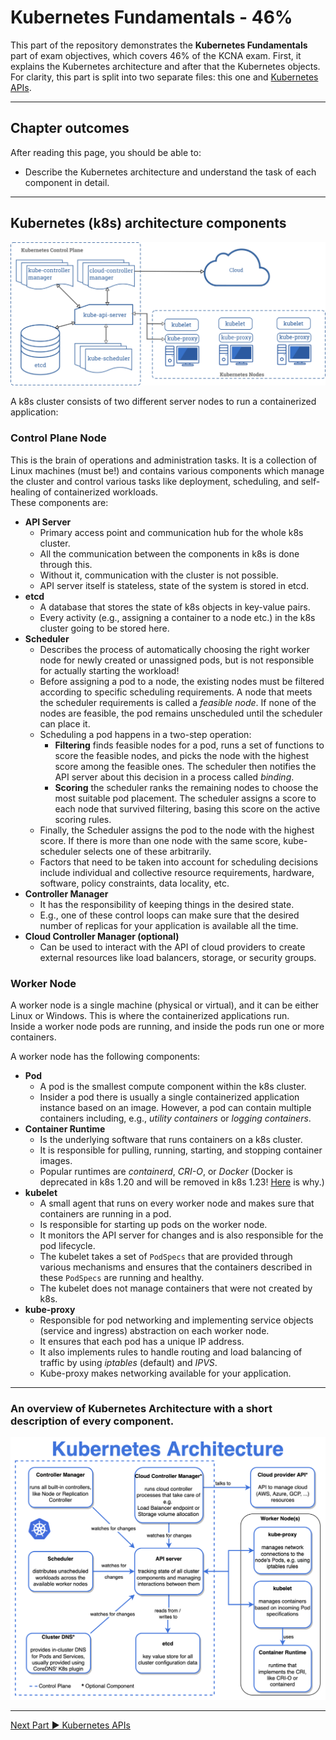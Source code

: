 # Kubernetes Fundamentals - 46%
This part of the repository demonstrates the **Kubernetes Fundamentals** part of exam objectives, which covers 46% of the KCNA exam. First, it explains the Kubernetes architecture and after that the Kubernetes objects.  
For clarity, this part is split into two separate files: this one and [Kubernetes APIs](./03.1_kubernetes-objects.md).

---

## Chapter outcomes
After reading this page, you should be able to:
- Describe the Kubernetes architecture and understand the task of each component in detail.

---

## Kubernetes (k8s) architecture components
![Kubernetes Architecture](./00_images/k8s-architecture.png)

A k8s cluster consists of two different server nodes to run a containerized application:  

### Control Plane Node
This is the brain of operations and administration tasks. It is a collection of Linux machines (must be!) and contains various components which manage the cluster and control various tasks like deployment, scheduling, and self-healing of containerized workloads.  
These components are:
- **API Server**
  - Primary access point and communication hub for the whole k8s cluster.
  - All the communication between the components in k8s is done through this.
  - Without it, communication with the cluster is not possible.
  - API server itself is stateless, state of the system is stored in etcd.
- **etcd**
  - A database that stores the state of k8s objects in key-value pairs.
  - Every activity (e.g., assigning a container to a node etc.) in the k8s cluster going to be stored here.
- **Scheduler**
  - Describes the process of automatically choosing the right worker node for newly created or unassigned pods, but is not responsible for actually starting the workload!
  - Before assigning a pod to a node, the existing nodes must be filtered according to specific scheduling requirements. A node that meets the scheduler requirements is called a *feasible node*. If none of the nodes are feasible, the pod remains unscheduled until the scheduler can place it.
  - Scheduling a pod happens in a two-step operation:
    - **Filtering** finds feasible nodes for a pod, runs a set of functions to score the feasible nodes, and picks the node with the highest score among the feasible ones. The scheduler then notifies the API server about this decision in a process called *binding*.
    - **Scoring** the scheduler ranks the remaining nodes to choose the most suitable pod placement. The scheduler assigns a score to each node that survived filtering, basing this score on the active scoring rules.
  - Finally, the Scheduler assigns the pod to the node with the highest score. If there is more than one node with the same score, kube-scheduler selects one of these arbitrarily.
  - Factors that need to be taken into account for scheduling decisions include individual and collective resource requirements, hardware, software, policy constraints, data locality, etc.
- **Controller Manager**
  - It has the responsibility of keeping things in the desired state.
  - E.g., one of these control loops can make sure that the desired number of replicas for your application is available all the time.
- **Cloud Controller Manager (optional)**
  - Can be used to interact with the API of cloud providers to create external resources like load balancers, storage, or security groups.

### Worker Node
A worker node is a single machine (physical or virtual), and it can be either Linux or Windows. This is where the containerized applications run.  
Inside a worker node pods are running, and inside the pods run one or more containers.

A worker node has the following components:
- **Pod**
  - A pod is the smallest compute component within the k8s cluster.
  - Insider a pod there is usually a single containerized application instance based on an image. However, a pod can contain multiple containers including, e.g., *utility containers* or *logging containers*.
- **Container Runtime**
  - Is the underlying software that runs containers on a k8s cluster.
  - It is responsible for pulling, running, starting, and stopping container images.
  - Popular runtimes are *containerd*, *CRI-O*, or *Docker* (Docker is deprecated in k8s 1.20 and will be removed in k8s 1.23! [Here](https://kubernetes.io/blog/2020/12/02/dont-panic-kubernetes-and-docker/) is why.)
- **kubelet**
  - A small agent that runs on every worker node and makes sure that containers are running in a pod.
  - Is responsible for starting up pods on the worker node.
  - It monitors the API server for changes and is also responsible for the pod lifecycle.
  - The kubelet takes a set of `PodSpecs` that are provided through various mechanisms and ensures that the containers described in these `PodSpecs` are running and healthy.
  - The kubelet does not manage containers that were not created by k8s.
- **kube-proxy**
  - Responsible for pod networking and implementing service objects (service and ingress) abstraction on each worker node.
  - It ensures that each pod has a unique IP address.
  - It also implements rules to handle routing and load balancing of traffic by using *iptables* (default) and *IPVS*.
  - Kube-proxy makes networking available for your application.

---

### An overview of Kubernetes Architecture with a short description of every component.

![k8s components short description](./00_images/k8s-architecture-components.png)

---

[Next Part ▶ Kubernetes APIs](./03.1_kubernetes-objects.md)



